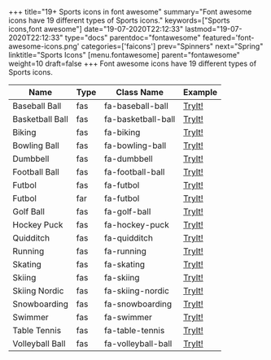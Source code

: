 +++
title="19+ Sports icons in font awesome"
summary="Font awesome icons have 19 different types of Sports icons."
keywords=["Sports icons,font awesome"]
date="19-07-2020T22:12:33"
lastmod="19-07-2020T22:12:33"
type="docs"
parentdoc="fontawesome"
featured='font-awesome-icons.png'
categories=['faicons']
prev="Spinners"
next="Spring"
linktitle="Sports Icons"
[menu.fontawesome]
parent="fontawesome"
weight=10
draft=false
+++
Font awesome icons have 19 different types of Sports icons.<div class='table-responsive'><table class='table'><thead><tr><th>Name</th><th>Type</th><th>Class Name</th><th>Example</th></tr></thead><tbody><tr><td><i class="fas fa-baseball-ball"></i>Baseball Ball</td><td>fas</td><td>fa-baseball-ball</td><td><a href='https://www.angularjswiki.com/fontawesome/fa-baseball-ball/' target='_blank'>TryIt!</a></td></tr><tr><td><i class="fas fa-basketball-ball"></i>Basketball Ball</td><td>fas</td><td>fa-basketball-ball</td><td><a href='https://www.angularjswiki.com/fontawesome/fa-basketball-ball/' target='_blank'>TryIt!</a></td></tr><tr><td><i class="fas fa-biking"></i>Biking</td><td>fas</td><td>fa-biking</td><td><a href='https://www.angularjswiki.com/fontawesome/fa-biking/' target='_blank'>TryIt!</a></td></tr><tr><td><i class="fas fa-bowling-ball"></i>Bowling Ball</td><td>fas</td><td>fa-bowling-ball</td><td><a href='https://www.angularjswiki.com/fontawesome/fa-bowling-ball/' target='_blank'>TryIt!</a></td></tr><tr><td><i class="fas fa-dumbbell"></i>Dumbbell</td><td>fas</td><td>fa-dumbbell</td><td><a href='https://www.angularjswiki.com/fontawesome/fa-dumbbell/' target='_blank'>TryIt!</a></td></tr><tr><td><i class="fas fa-football-ball"></i>Football Ball</td><td>fas</td><td>fa-football-ball</td><td><a href='https://www.angularjswiki.com/fontawesome/fa-football-ball/' target='_blank'>TryIt!</a></td></tr><tr><td><i class="fas fa-futbol"></i>Futbol</td><td>fas</td><td>fa-futbol</td><td><a href='https://www.angularjswiki.com/fontawesome/fa-futbol/' target='_blank'>TryIt!</a></td></tr><tr><td><i class="far fa-futbol"></i>Futbol</td><td>far</td><td>fa-futbol</td><td><a href='https://www.angularjswiki.com/fontawesome/fa-futbol/' target='_blank'>TryIt!</a></td></tr><tr><td><i class="fas fa-golf-ball"></i>Golf Ball</td><td>fas</td><td>fa-golf-ball</td><td><a href='https://www.angularjswiki.com/fontawesome/fa-golf-ball/' target='_blank'>TryIt!</a></td></tr><tr><td><i class="fas fa-hockey-puck"></i>Hockey Puck</td><td>fas</td><td>fa-hockey-puck</td><td><a href='https://www.angularjswiki.com/fontawesome/fa-hockey-puck/' target='_blank'>TryIt!</a></td></tr><tr><td><i class="fas fa-quidditch"></i>Quidditch</td><td>fas</td><td>fa-quidditch</td><td><a href='https://www.angularjswiki.com/fontawesome/fa-quidditch/' target='_blank'>TryIt!</a></td></tr><tr><td><i class="fas fa-running"></i>Running</td><td>fas</td><td>fa-running</td><td><a href='https://www.angularjswiki.com/fontawesome/fa-running/' target='_blank'>TryIt!</a></td></tr><tr><td><i class="fas fa-skating"></i>Skating</td><td>fas</td><td>fa-skating</td><td><a href='https://www.angularjswiki.com/fontawesome/fa-skating/' target='_blank'>TryIt!</a></td></tr><tr><td><i class="fas fa-skiing"></i>Skiing</td><td>fas</td><td>fa-skiing</td><td><a href='https://www.angularjswiki.com/fontawesome/fa-skiing/' target='_blank'>TryIt!</a></td></tr><tr><td><i class="fas fa-skiing-nordic"></i>Skiing Nordic</td><td>fas</td><td>fa-skiing-nordic</td><td><a href='https://www.angularjswiki.com/fontawesome/fa-skiing-nordic/' target='_blank'>TryIt!</a></td></tr><tr><td><i class="fas fa-snowboarding"></i>Snowboarding</td><td>fas</td><td>fa-snowboarding</td><td><a href='https://www.angularjswiki.com/fontawesome/fa-snowboarding/' target='_blank'>TryIt!</a></td></tr><tr><td><i class="fas fa-swimmer"></i>Swimmer</td><td>fas</td><td>fa-swimmer</td><td><a href='https://www.angularjswiki.com/fontawesome/fa-swimmer/' target='_blank'>TryIt!</a></td></tr><tr><td><i class="fas fa-table-tennis"></i>Table Tennis</td><td>fas</td><td>fa-table-tennis</td><td><a href='https://www.angularjswiki.com/fontawesome/fa-table-tennis/' target='_blank'>TryIt!</a></td></tr><tr><td><i class="fas fa-volleyball-ball"></i>Volleyball Ball</td><td>fas</td><td>fa-volleyball-ball</td><td><a href='https://www.angularjswiki.com/fontawesome/fa-volleyball-ball/' target='_blank'>TryIt!</a></td></tr></tbody></table></div>
